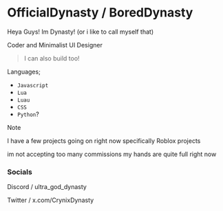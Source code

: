 # OfficialDynasty / BoredDynasty

Heya Guys! Im Dynasty! (or i like to call myself that)

Coder and Minimalist UI Designer
> I can also build too!

Languages;
- `Javascript`
- `Lua`
- `Luau`
- `CSS`
- `Python`?

> [!NOTE]
> I have a few projects going on right now
> specifically Roblox projects
>

im not accepting too many commissions my hands are quite full right now

### Socials
Discord / ultra_god_dynasty

Twitter / x.com/CrynixDynasty

